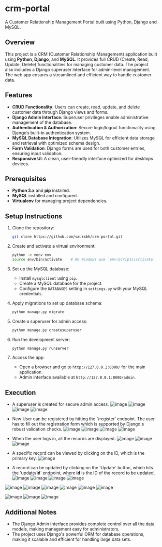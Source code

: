 # crm-portal
A Customer Relationship Management Portal built using Python, Django and MySQL.

## Overview

This project is a CRM (Customer Relationship Management) application built using **Python**, **Django**, and **MySQL**. It provides full CRUD (Create, Read, Update, Delete) functionalities for managing customer data. The project also includes a Django superuser interface for admin-level management. The web app ensures a streamlined and efficient way to handle customer data.

## Features

- **CRUD Functionality**: Users can create, read, update, and delete customer data through Django views and forms.
- **Django Admin Interface**: Superuser privileges enable administrative management of the database.
- **Authentication & Authorization**: Secure login/logout functionality using Django’s built-in authentication system.
- **MySQL Database Integration**: Utilizes MySQL for efficient data storage and retrieval with optimized schema design.
- **Form Validation**: Django forms are used for both customer entries, ensuring input validation.
- **Responsive UI**: A clean, user-friendly interface optimized for desktops devices.

## Prerequisites

- **Python 3.x** and **pip** installed.
- **MySQL** installed and configured.
- **Virtualenv** for managing project dependencies.

## Setup Instructions

1. Clone the repository:

    ```bash
    git clone https://github.com/saurxbh/crm-portal.git
    ```

2. Create and activate a virtual environment:

    ```bash
    python -m venv env
    source env/bin/activate    # On Windows use `env\Scripts\activate`
    ```

3. Set up the MySQL database:
     
    - Install `mysqlclient` using `pip`.
    - Create a MySQL database for the project.
    - Configure the `DATABASES` setting in `settings.py` with your MySQL credentials.

5. Apply migrations to set up database schema:

    ```bash
    python manage.py migrate
    ```

6. Create a superuser for admin access:

    ```bash
    python manage.py createsuperuser
    ```

7. Run the development server:

    ```bash
    python manage.py runserver
    ```

8. Access the app:
   
    - Open a browser and go to `http://127.0.0.1:8000/` for the main application.
    - Admin interface available at `http://127.0.0.1:8000/admin`.

## Execution

- A superuser is created for secure admin access.
  ![image](/images/superuser1.png)
  ![image](/images/superuser2.png)
  ![image](/images/superuser3.png)
  ![image](/images/superuser4.png)


- New User can be registered by hitting the '/register' endpoint. The user has to fill out the registration form which is supported by Django's robust validation checks.
  ![image](/images/register-user.png)
  ![image](/images/register-user2.png)
  ![image](/images/register-user3.png)
  ![image](/images/register-user4.png)


- When the user logs in, all the records are displayed.
  ![image](/images/login.png)
  ![image](/images/login2.png)
  ![image](/images/get-all-users.png)


- A specific record can be viewed by clicking on the ID, which is the primary key.
  ![image](/images/get-user.png)


- A record can be updated by clicking on the 'Update' button, which hits the 'update/**id**' endpoint, where **id** is the ID of the record to be updated.
  ![image](/images/update.png)
  ![image](/images/update-user.png)
  ![image](/images/update-user2.png)
  ![image](/images/update-user3.png)


  
![image](/images/add-record.png)
![image](/images/add-record2.png)
![image](/images/add-record3.png)
![image](/images/add.png)
![image](/images/delete-user.png)
![image](/images/delete-user2.png)



![image](/images/logout.png)
![image](/images/persistence.png)
![image](/images/persistence2.png)


## Additional Notes

- The Django Admin interface provides complete control over all the data models, making management easy for administrators.
- The project uses Django's powerful ORM for database operations, making it scalable and efficient for handling large data sets.

